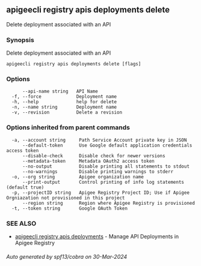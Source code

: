 ## apigeecli registry apis deployments delete

Delete deployment associated with an API

### Synopsis

Delete deployment associated with an API

```
apigeecli registry apis deployments delete [flags]
```

### Options

```
      --api-name string   API Name
  -f, --force             Deployment name
  -h, --help              help for delete
  -n, --name string       Deployment name
  -v, --revision          Delete a revision
```

### Options inherited from parent commands

```
  -a, --account string     Path Service Account private key in JSON
      --default-token      Use Google default application credentials access token
      --disable-check      Disable check for newer versions
      --metadata-token     Metadata OAuth2 access token
      --no-output          Disable printing all statements to stdout
      --no-warnings        Disable printing warnings to stderr
  -o, --org string         Apigee organization name
      --print-output       Control printing of info log statements (default true)
  -p, --projectID string   Apigee Registry Project ID; Use if Apigee Orgniazation not provisioned in this project
      --region string      Region where Apigee Registry is provisioned
  -t, --token string       Google OAuth Token
```

### SEE ALSO

* [apigeecli registry apis deployments](apigeecli_registry_apis_deployments.md)	 - Manage API Deployments in Apigee Registry

###### Auto generated by spf13/cobra on 30-Mar-2024
